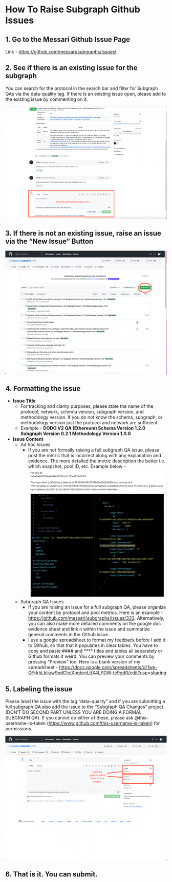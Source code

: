 # How To Raise Subgraph Github Issues

## 1. Go to the Messari Github Issue Page

Link - https://github.com/messari/subgraphs/issues\

## 2. See if there is an existing issue for the subgraph

You can search for the protocol in the search bar and filter for Subgraph QAs via the data-quality tag. If there is an existing issue open, please add to the existing issue by commenting on it.

![Alt text](images/issues/image-1.png)

## 3. If there is not an existing issue, raise an issue via the “New Issue” Button

![Alt text](images/issues/image-2.png)

## 4. Formatting the issue

- **Issue Title**
  - For tracking and clarity purposes, please state the name of the protocol, network, schema version, subgraph version, and methodology version. If you do not know the schema, subgraph, or methodology version just the protocol and network are sufficient.
  - Example - **DODO V2 QA (Ethereum) Schema Version 1.2.0 Subgraph Version 0.2.1 Methodology Version 1.0.0**
- **Issue Content**
  - Ad hoc Issues
    - If you are not formally raising a full subgraph QA issue, please post the metric that is incorrect along with any explanation and evidence. The more detailed the metric description the better i.e. which snapshot, pool ID, etc. Example below -
      ![Alt text](images/issues/image-3.png)
  - Subgraph QA Issues
    - If you are raising an issue for a full subgraph QA, please organize your content by protocol and pool metrics. Here is an example - https://github.com/messari/subgraphs/issues/333. Alternatively, you can also make more detailed comments on the google doc evidence sheet and link it within the issue and summarize general comments in the Github issue.
    - I use a google spreadsheet to format my feedback before I add it to Github, so that that it populates in clear tables. You have to copy and paste #### and \*\*\*\* titles and tables all separately or Github formats it weird. You can preview your comments by pressing “Preview” too. Here is a blank version of my spreadsheet - https://docs.google.com/spreadsheets/d/1we-QYrkhLkIiuw9pdCIojXnqbrnLttX4LYDW-te9gd0/edit?usp=sharing

## 5. Labeling the issue

Please label the issue with the tag “data-quality” and if you are submitting a full subgraph QA also add the issue to the “Subgraph QA Changes” project (DON’T DO SECOND PART UNLESS YOU ARE DOING A FORMAL SUBGRAPH QA). If you cannot do either of these, please ask @this-username-is-taken (https://www.github.com/this-username-is-taken) for permissions.

![Alt text](images/issues/image-4.png)

## 6. That is it. You can submit.

